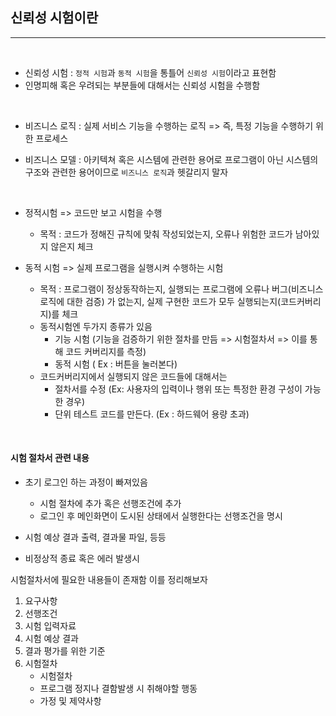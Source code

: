 ## 신뢰성 시험이란 
---

<br />

- 신뢰성 시험 : `정적 시험`과 `동적 시험`을 통틀어 `신뢰성 시험`이라고 표현함
- 인명피해 혹은 우려되는 부분들에 대해서는 신뢰성 시험을 수행함

<br />

- 비즈니스 로직 : 실제 서비스 기능을 수행하는 로직 => 즉, 특정 기능을 수행하기 위한 프로세스

- 비즈니스 모델 : 아키텍쳐 혹은 시스템에 관련한 용어로 프로그램이 아닌 시스템의 구조와 관련한 용어이므로 `비즈니스 로직`과 헷갈리지 말자

<br />

- 정적시험 => 코드만 보고 시험을 수행
	- 목적 : 코드가 정해진 규칙에 맞춰 작성되었는지, 오류나 위험한 코드가 남아있지 않은지 체크

- 동적 시험 => 실제 프로그램을 실행시켜 수행하는 시험 
	- 목적 : 프로그램이 정상동작하는지, 실행되는 프로그램에 오류나 버그(비즈니스 로직에 대한 검증) 가 없는지, 실제 구현한 코드가 모두 실행되는지(코드커버리지)를 체크
	- 동적시험엔 두가지 종류가 있음 
		- 기능 시험 (기능을 검증하기 위한 절차를 만듬 => 시험절차서 => 이를 통해 코드 커버리지를 측정) 
		- 동적 시험 ( Ex : 버튼을 눌러본다)
	- 코드커버리지에서 실행되지 않은 코드들에 대해서는
		- 절차서를 수정 (Ex: 사용자의 입력이나 행위 또는 특정한 환경 구성이 가능한 경우)
		- 단위 테스트 코드를 만든다. (Ex : 하드웨어 용량 초과)

<br />

#### 시험 절차서 관련 내용

- 초기 로그인 하는 과정이 빠져있음 
    - 시험 절차에 추가 혹은 선행조건에 추가
    - 로그인 후 메인화면이 도시된 상태에서 실행한다는 선행조건을 명시

- 시험 예상 결과
출력, 결과물 파일, 등등

- 비정상적 종료 혹은 에러 발생시 

시험절차서에 필요한 내용들이 존재함 이를 정리해보자 

1. 요구사항
2. 선행조건
3. 시험 입력자료
4. 시험 예상 결과
5. 결과 평가를 위한 기준
6. 시험절차
   - 시험절차
   - 프로그램 정지나 결함발생 시 취해야할 행동
   - 가정 및 제약사항


